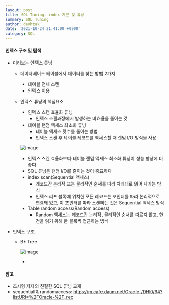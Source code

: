```yaml
---
layout: post
title: SQL Tuning. index 기본 및 튜닝
summary: SQL Tuning
author: devhtak
date: '2021-10-24 21:41:00 +0900'
category: SQL
---
```


#### 인덱스 구조 및 탐색

- 미리보는 인덱스 튜닝

  - 데이터베이스 테이블에서 데이터를 찾는 방법 2가지
    - 테이블 전체 스캔
    - 인덱스 이용

  - 인덱스 튜닝의 핵심요소
    - 인덱스 스캔 효율화 튜닝
      - 인덱스 스캔과정에서 발생하는 비효율을 줄이는 것
    - 테이블 랜덤 액세스 최소화 튜닝
      - 테이블 액세스 횟수를 줄이는 방법
      - 인덱스 스캔 후 테이블 레코드를 액세스할 때 랜덤 I/O 방식을 사용

    ![image](https://user-images.githubusercontent.com/42403023/140036433-ca7cf8ec-0d6d-4f98-a6af-f9349a60c5d5.png)

    - 인덱스 스캔 효율화보다 테이블 랜덤 액세스 최소화 튜닝이 성능 향상에 더 좋다.
    - SQL 튜닝은 랜덤 I/O를 줄이는 것이 중요하다
    - index scan(Sequential 액세스)
      - 레코드간 논리적 또는 물리적인 순서를 따라 차례대로 읽어 나가는 방식
      - 인덱스 리프 블록에 위치한 모든 레코드는 포인터를 따라 논리적으로 연결돼 있고, 이 포인터를 따라 스캔하는 것은 Sequential 액세스 방식
    - Table random access(Random access)
      - Random 액세스는 레코드간 논리적, 물리적인 순서를 따르지 않고, 한 건을 읽기 위해 한 블록씩 접근하는 방식

- 인덱스 구조
  - B* Tree
    
    ![image](https://user-images.githubusercontent.com/42403023/140037570-a8c21e4b-6bf1-4ee5-8640-b50bd1b1a654.png)

    - 


#### 참고

- 조시형 저자의 친절한 SQL 튜닝 교재
- sequential & randomaccess: https://m.cafe.daum.net/Oracle-/DHl0/94?listURI=%2FOracle-%2F_rec

